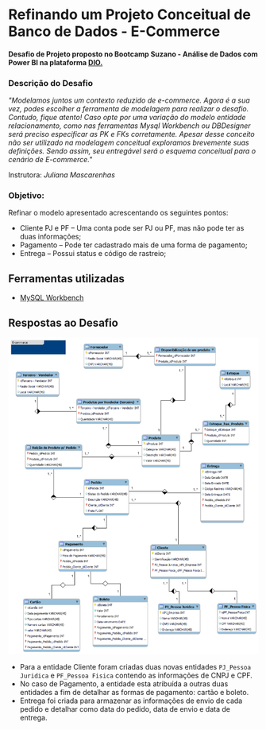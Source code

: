 # Refinando um Projeto Conceitual de Banco de Dados - E-Commerce

#### Desafio de Projeto proposto no Bootcamp Suzano - Análise de Dados com Power BI na plataforma [DIO.](https://www.dio.me/)

### Descrição do Desafio
_"Modelamos juntos um contexto reduzido de e-commerce. Agora é a sua vez, podes escolher a ferramenta de modelagem para realizar o desafio. Contudo, fique atento! Caso opte por uma variação do modelo entidade relacionamento, como nas ferramentas Mysql Workbench ou DBDesigner será preciso especificar as PK e FKs corretamente. Apesar desse conceito não ser utilizado na modelagem conceitual exploramos brevemente suas definições. Sendo assim, seu entregável será o esquema conceitual para o cenário de E-commerce."_ 

Instrutora: *Juliana Mascarenhas*
</b>

### Objetivo:
Refinar o modelo apresentado acrescentando os seguintes pontos:

- Cliente PJ e PF – Uma conta pode ser PJ ou PF, mas não pode ter as duas informações;
- Pagamento – Pode ter cadastrado mais de uma forma de pagamento;
- Entrega – Possui status e código de rastreio;


## Ferramentas utilizadas

- [MySQL Workbench](https://www.mysql.com/products/workbench/)


## Respostas ao Desafio

![img](https://github.com/htonioni/mysql-projeto-conceitual-bd-DIO/blob/main/ECOMMERCE/ecommerce_imagem.png)

- Para a entidade Cliente foram criadas duas novas entidades  ``PJ_Pessoa Juridica`` e ``PF_Pessoa Fisica`` contendo as informações de CNPJ e CPF.
- No caso de Pagamento, a entidade esta atribuída a outras duas entidades a fim de detalhar as formas de pagamento: cartão e boleto.
- Entrega foi criada para armazenar as informações de envio de cada pedido e detalhar como data do pedido, data de envio e data de entrega.
